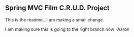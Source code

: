 ## Spring MVC Film C.R.U.D. Project

This is the readme...I am making a small change.

I am making sure this is going to the right branch now -Aaron
